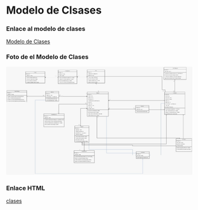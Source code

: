 # Modelo de Clsases

### Enlace al modelo de clases

[Modelo de Clases](https://app.diagrams.net/#G1QUul4-Fr28lA2ykkdYzlTKR9rC9vHEaQ)

### Foto de el Modelo de Clases
<img src="imagenes/mer.jpg" alt="MER" width="800">

### Enlace HTML
[clases](Diagrama%20de%20clases.drawio%20(3).html)